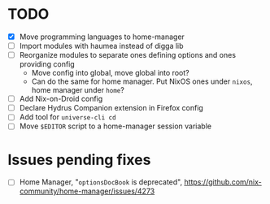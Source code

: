 # TODO

- [x] Move programming languages to home-manager
- [ ] Import modules with haumea instead of digga lib
- [ ] Reorganize modules to separate ones defining options and ones providing config
  - Move config into global, move global into root?
  - Can do the same for home manager. Put NixOS ones under `nixos`, home manager under `home`?
- [ ] Add Nix-on-Droid config
- [ ] Declare Hydrus Companion extension in Firefox config
- [ ] Add tool for `universe-cli cd`
- [ ] Move `$EDITOR` script to a home-manager session variable

# Issues pending fixes

- [ ] Home Manager, "`optionsDocBook` is deprecated", https://github.com/nix-community/home-manager/issues/4273
